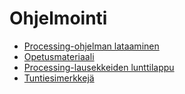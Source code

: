 # Ohjelmointi
  * [Processing-ohjelman lataaminen](https://processing.org/download/)
  * [Opetusmateriaali](https://www.syk.fi/ohjelmointi)
  * [Processing-lausekkeiden lunttilappu](https://github.com/jarmohurri/processing-lausekkeita/raw/master/processing-lausekkeita.pdf)
  * [Tuntiesimerkkejä](https://github.com/jarmohurri/ohjelmointi-esimerkkeja)